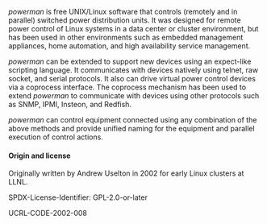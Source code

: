 *powerman* is free UNIX/Linux software that controls (remotely and in
parallel) switched power distribution units.  It was designed for remote
power control of Linux systems in a data center or cluster environment,
but has been used in other environments such as embedded management
appliances, home automation, and high availability service management.

*powerman* can be extended to support new devices using an expect-like
scripting language.  It communicates with devices natively using telnet,
raw socket, and serial protocols.  It also can drive virtual power control
devices via a coprocess interface.  The coprocess mechanism has been used
to extend *powerman* to communicate with devices using other protocols
such as SNMP, IPMI, Insteon, and Redfish.

*powerman* can control equipment connected using any combination of the
above methods and provide unified naming for the equipment and parallel
execution of control actions.

#### Origin and license

Originally written by Andrew Uselton in 2002 for early Linux clusters at LLNL.

SPDX-License-Identifier: GPL-2.0-or-later

UCRL-CODE-2002-008
